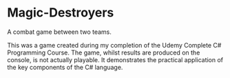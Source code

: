 # Magic-Destroyers
A combat game between two teams.

This was a game created during my completion of the Udemy Complete C# Programming Course. The game, whilst results are produced on the console, is not actually playable. It demonstrates the practical application of the key components of the C# language.
